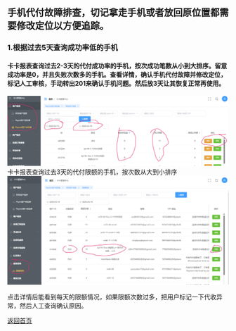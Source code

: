 
## 手机代付故障排查，切记拿走手机或者放回原位置都需要修改定位以方便追踪。

### 1.根据过去5天查询成功率低的手机
#### 卡卡报表查询过去2-3天的代付成功率的手机，按次成功笔数从小到大排序。留意成功率是0，并且失败次数多的手机。查看详情，确认手机代付故障并修改定位，标记人工审核，手动转出201来确认手机问题。然后放3天让其恢复正常再使用。

![成功率低的报表](imgSuccessRate.png)
卡卡报表查询过去3天的代付限额的手机，按次数从大到小排序
![img.png](img.png)

点击详情后能看到每天的限额情况，如果限额次数过多，把用户标记一下代收异常，然后人工查询确认原因。






[返回首页](/README.md)